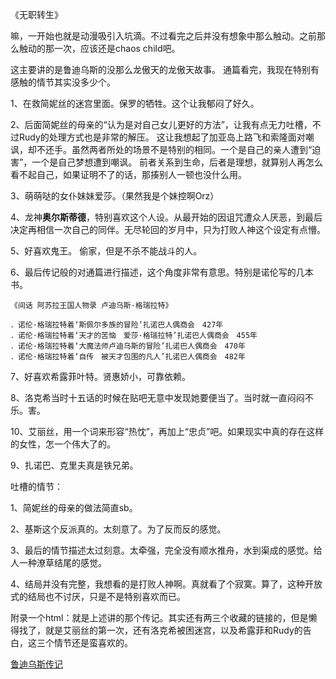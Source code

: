 《无职转生》

嘛，一开始也就是动漫吸引入坑滴。不过看完之后并没有想象中那么触动。之前那么触动的那一次，应该还是chaos child吧。

这主要讲的是鲁迪乌斯的没那么龙傲天的龙傲天故事。 通篇看完，我现在特别有感触的情节其实没多少个。

1、在救简妮丝的迷宫里面。保罗的牺牲。这个让我郁闷了好久。

2、后面简妮丝的母亲的“认为是对自己女儿更好的方法”，让我有点无力吐槽，不过Rudy的处理方式也是非常的解压。 这让我想起了加亚岛上路飞和索隆面对嘲讽，却不还手。虽然两者所处的场景不是特别的相同。一个是自己的亲人遭到“迫害”，一个是自己梦想遭到嘲讽。 前者关系到生命，后者是理想，就算别人再怎么看不起自己，如果证明不了的话，那揍别人一顿也没什么用。

3、萌萌哒的女仆妹妹爱莎。（果然我是个妹控啊Orz）

4、龙神**奥尔斯蒂德**，特别喜欢这个人设。从最开始的因诅咒遭众人厌恶，到最后决定再相信一次自己的同伴。无尽轮回的岁月中，只为打败人神这个设定有点懵。

5、好喜欢鬼王。 偷家，但是不杀不能战斗的人。

6、最后传记般的对通篇进行描述，这个角度非常有意思。特别是诺伦写的几本书。

`《间话 阿苏拉王国人物录 卢迪乌斯·格瑞拉特》`

```
．诺伦·格瑞拉特着‘斯佩尔多族的冒险’扎诺巴人偶商会　427年
．诺伦·格瑞拉特着‘天才的苦恼　爱莎·格瑞拉特’扎诺巴人偶商会　455年
．诺伦·格瑞拉特着‘大魔法师卢迪乌斯的冒险’扎诺巴人偶商会　470年
．诺伦·格瑞拉特着‘自传　被天才包围的凡人’扎诺巴人偶商会　482年
```

7、好喜欢希露菲叶特。贤惠娇小，可靠依赖。

8、洛克希当时十五话的时候在贴吧无意中发现她要便当了。当时就一直闷闷不乐。害。

10、艾丽丝，用一个词来形容“热忱”，再加上“忠贞”吧。如果现实中真的存在这样的女性，怎一个伟大了的。

9、扎诺巴、克里夫真是铁兄弟。







吐槽的情节：

1、简妮丝的母亲的做法简直sb。

2、基斯这个反派真的。太刻意了。为了反而反的感觉。

3、最后的情节描述太过刻意。太牵强，完全没有顺水推舟，水到渠成的感觉。给人一种潦草结尾的感觉。

4、结局并没有完整，我想看的是打败人神啊。真就看了个寂寞。算了，这种开放式的结局也不讨厌，只是不是特别喜欢而已。



附录一个html：就是上述讲的那个传记。其实还有两三个收藏的链接的，但是懒得找了，就是艾丽丝的第一次，还有洛克希被困迷宫，以及希露菲和Rudy的告白，这三个情节还是蛮喜欢的。

[鲁迪乌斯传记](./chapter327.html)